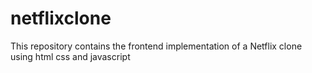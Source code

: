 # netflixclone 
This repository contains the frontend implementation of a Netflix clone
using html css and javascript 
